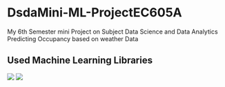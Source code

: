 # DsdaMini-ML-ProjectEC605A
My 6th Semester mini Project on Subject Data Science and Data Analytics Predicting Occupancy based on weather Data
## Used Machine Learning Libraries 
<img src="https://img.shields.io/badge/scikit--learn-0.22.1-orange.svg?cacheSeconds=3153600" /> 
<img src="https://img.shields.io/badge/keras-2.3.1-red.svg?cacheSeconds=3153600"> <img src="">
